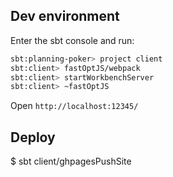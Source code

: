 ## Dev environment

Enter the sbt console and run:
```sh
sbt:planning-poker> project client
sbt:client> fastOptJS/webpack
sbt:client> startWorkbenchServer
sbt:client> ~fastOptJS
```
Open `http://localhost:12345/`

## Deploy

$ sbt client/ghpagesPushSite
